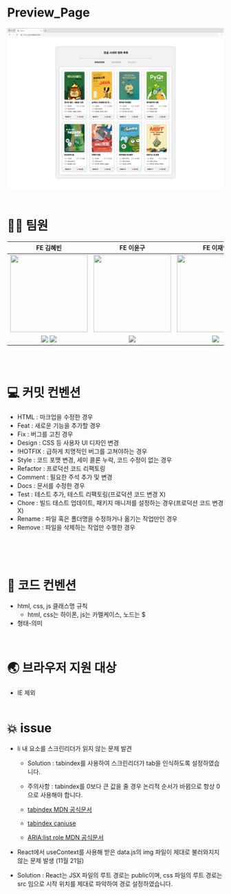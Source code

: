 # Preview_Page

<img src="./react-app/public/img/posterImg/0. 파이널 코딩테스트_1번_프리뷰.png">
<br/>
<br/>

# 🧑‍💻 팀원

|                                                                                                                                **FE 김혜빈**                                                                                                                                 |                                                              **FE 이윤구**                                                              |                                                               **FE 이재영**                                                                |
| :--------------------------------------------------------------------------------------------------------------------------------------------------------------------------------------------------------------------------------------------------------------------------: | :-------------------------------------------------------------------------------------------------------------------------------------: | :----------------------------------------------------------------------------------------------------------------------------------------: |
|                                                                                            <img src="https://avatars.githubusercontent.com/u/38063033?v=4" height=180 width=180>                                                                                             |                          <img src="https://avatars.githubusercontent.com/u/78248971?v=4" height=180 width=180>                          |                           <img src="https://avatars.githubusercontent.com/u/103429329?v=4" height=180 width=180>                           |
| <a href="https://github.com/khv2644511"><img src="https://img.shields.io/badge/GitHub-181717?style=flat&logo=GitHub&logoColor=white"/></a> <a href="https://always-hyeppy.tistory.com/"><img src="https://img.shields.io/static/v1?label=&message=Tistory&color=orange"></a> | <a href="https://github.com/yunkooo"><img src="https://img.shields.io/badge/GitHub-181717?style=flat&logo=GitHub&logoColor=white"/></a> | <a href="https://github.com/GreattitJY"><img src="https://img.shields.io/badge/GitHub-181717?style=flat&logo=GitHub&logoColor=white"/></a> |

<br/>
<br/>

# 💻 커밋 컨벤션

- HTML : 마크업을 수정한 경우
- Feat : 새로운 기능을 추가할 경우
- Fix : 버그를 고친 경우
- Design : CSS 등 사용자 UI 디자인 변경
- !HOTFIX : 급하게 치명적인 버그를 고쳐야하는 경우
- Style : 코드 포맷 변경, 세미 콜론 누락, 코드 수정이 없는 경우
- Refactor : 프로덕션 코드 리팩토링
- Comment : 필요한 주석 추가 및 변경
- Docs : 문서를 수정한 경우
- Test : 테스트 추가, 테스트 리팩토링(프로덕션 코드 변경 X)
- Chore : 빌드 태스트 업데이트, 패키지 매니저를 설정하는 경우(프로덕션 코드 변경 X)
- Rename : 파일 혹은 폴더명을 수정하거나 옮기는 작업만인 경우
- Remove : 파일을 삭제하는 작업만 수행한 경우

<br/>
<br/>
<br/>

# 🧩 코드 컨벤션

- html, css, js 클래스명 규칙
  - html, css는 하이폰, js는 카멜케이스, 노드는 $
- 형태-의미
  <br/>
  <br/>
  <br/>

# 🌏 브라우저 지원 대상

- IE 제외
  <br/>
  <br/>

# 💥 issue

- li 내 요소를 스크린리더가 읽지 않는 문제 발견

  - Solution : tabindex를 사용하여 스크린리더가 tab을 인식하도록 설정하였습니다.
  - 주의사항 : tabindex를 0보다 큰 값을 줄 경우 논리적 순서가 바뀜으로 항상 0으로 사용해야 합니다.
  - [tabindex MDN 공식문서](https://developer.mozilla.org/en-US/docs/Web/HTML/Global_attributes/tabindex)

  - [tabindex caniuse](https://caniuse.com/?search=tabindex)

  - [ARIA:list role MDN 공식문서](https://developer.mozilla.org/en-US/docs/Web/Accessibility/ARIA/Roles/list_role)

- React에서 useContext를 사용해 받은 data.js의 img 파일이 제대로 불러와지지 않는 문제 발생 (11월 21일)

- Solution : React는 JSX 파일의 루트 경로는 public이며, css 파일의 루트 경로는 src 임으로 시작 위치를 제대로 파악하여 경로 설정하였습니다.
